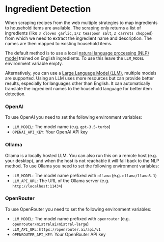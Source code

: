 # Ingredient Detection

When scraping recipes from the web multiple strategies to map ingredients to household items are available.
The scraping only returns a list of ingredients (like `3 cloves garlic`, `1/2 teaspoon salt`, `2 carrots chopped`) from which we need to extract the ingredient name and description. The names are then mapped to existing household items.

The default method is to use a local [natural language processing (NLP) model](https://github.com/strangetom/ingredient-parser/) trained on English ingredients. To use this leave the `LLM_MODEL` environment variable empty.

Alternatively, you can use a [Large Language Model (LLM)](https://github.com/BerriAI/litellm), multiple models are supported. Using an LLM uses more resources but can provide better results, especially for languages other than English.
It can automatically translate the ingredient names to the household language for better item detection.

### OpenAI

To use OpenAI you need to set the following environment variables:

- `LLM_MODEL`: The model name (e.g. `gpt-3.5-turbo`)
- `OPENAI_API_KEY`: Your OpenAI API key

### Ollama

Ollama is a locally hosted LLM. You can also run this on a remote host (e.g. your desktop), and when the host is not reachable it will fall back to the NLP method. 
To use Ollama you need to set the following environment variables:

- `LLM_MODEL`: The model name prefixed with `ollama` (e.g. `ollama/llama3.1`)
- `LLM_API_URL`: The URL of the Ollama server (e.g. `http://localhost:11434`)

### OpenRouter

To use OpenRouter you need to set the following environment variables:

- `LLM_MODEL`: The model name prefixed with `openrouter` (e.g. `openrouter/mistralai/mistral-large`)
- `LLM_API_URL`: `https://openrouter.ai/api/v1`
- `OPENROUTER_API_KEY`: Your OpenRouter API key